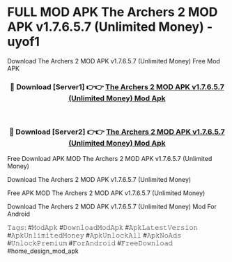 # FULL MOD APK The Archers 2 MOD APK v1.7.6.5.7 (Unlimited Money) - uyof1
Download The Archers 2 MOD APK v1.7.6.5.7 (Unlimited Money) Free Mod APK

<div align="center">
<h3>🔴 Download [Server1] 👉👉 <a href="https://apk-comot.site?title=The_Archers_2_MOD_APK_v1.7.6.5.7_(Unlimited_Money)">The Archers 2 MOD APK v1.7.6.5.7 (Unlimited Money) Mod Apk</a></h3><br>

<h3>🔴 Download [Server2] 👉👉 <a href="https://apk-comot.site?title=The_Archers_2_MOD_APK_v1.7.6.5.7_(Unlimited_Money)">The Archers 2 MOD APK v1.7.6.5.7 (Unlimited Money) Mod Apk</a></h3>
</div>


Free Download APK MOD The Archers 2 MOD APK v1.7.6.5.7 (Unlimited Money)

Download The Archers 2 MOD APK v1.7.6.5.7 (Unlimited Money) 

Free APK MOD The Archers 2 MOD APK v1.7.6.5.7 (Unlimited Money) 

Download The Archers 2 MOD APK v1.7.6.5.7 (Unlimited Money) Mod For Android

𝚃𝚊𝚐𝚜: #𝙼𝚘𝚍𝙰𝚙𝚔 #𝙳𝚘𝚠𝚗𝚕𝚘𝚊𝚍𝙼𝚘𝚍𝙰𝚙𝚔 #𝙰𝚙𝚔𝙻𝚊𝚝𝚎𝚜𝚝𝚅𝚎𝚛𝚜𝚒𝚘𝚗 #𝙰𝚙𝚔𝚄𝚗𝚕𝚒𝚖𝚒𝚝𝚎𝚍𝙼𝚘𝚗𝚎𝚢 #𝙰𝚙𝚔𝚄𝚗𝚕𝚘𝚌𝚔𝙰𝚕𝚕 #𝙰𝚙𝚔𝙽𝚘𝙰𝚍𝚜 #𝚄𝚗𝚕𝚘𝚌𝚔𝙿𝚛𝚎𝚖𝚒𝚞𝚖 #𝙵𝚘𝚛𝙰𝚗𝚍𝚛𝚘𝚒𝚍 #𝙵𝚛𝚎𝚎𝙳𝚘𝚠𝚗𝚕𝚘𝚊𝚍 #home_design_mod_apk